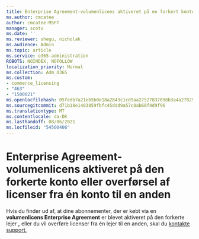 ```yaml
---
title: Enterprise Agreement-volumenlicens aktiveret på en forkert konto
ms.author: cmcatee
author: cmcatee-MSFT
manager: scotv
ms.date: ''
ms.reviewer: shegu, nicholak
ms.audience: Admin
ms.topic: article
ms.service: o365-administration
ROBOTS: NOINDEX, NOFOLLOW
localization_priority: Normal
ms.collection: Adm_O365
ms.custom:
- commerce_licensing
- "463"
- "1500021"
ms.openlocfilehash: 05fedb7a21eb5b0e18a2843c1cd5aa27527837098b3a4a278298d2e92d8da6d3
ms.sourcegitcommit: d71b18e1403859fbfc45ddd9a57c8ab68f4d9f96
ms.translationtype: MT
ms.contentlocale: da-DK
ms.lasthandoff: 08/06/2021
ms.locfileid: "54500406"
---
```

# <a name="volume-licensing-enterprise-agreement-activated-on-the-wrong-account-or-transferring-licenses-from-one-account-to-another"></a>Enterprise Agreement-volumenlicens aktiveret på den forkerte konto eller overførsel af licenser fra én konto til en anden

Hvis du finder ud af, at dine abonnementer, der er købt via en **volumenlicens Enterprise Agreement** er blevet aktiveret på den forkerte lejer **,** eller du vil overføre licenser fra én lejer til en anden, skal du [kontakte support.](https://go.microsoft.com/fwlink/p/?linkid=518322) 